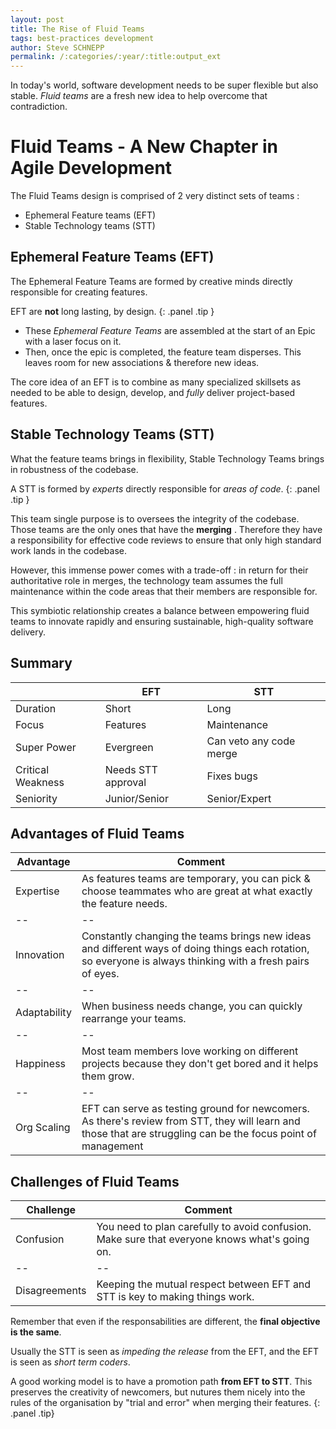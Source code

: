 ```yaml
---
layout: post
title: The Rise of Fluid Teams
tags: best-practices development
author: Steve SCHNEPP
permalink: /:categories/:year/:title:output_ext
---
```


In today's world, software development needs to be super flexible but also
stable.  *Fluid teams* are a fresh new idea to help overcome that
contradiction.

# Fluid Teams - A New Chapter in Agile Development

The Fluid Teams design is comprised of 2 very distinct sets of teams :

* Ephemeral Feature teams (EFT)
* Stable Technology teams (STT)

## Ephemeral Feature Teams (EFT)

The Ephemeral Feature Teams are formed by creative minds directly responsible
for creating features.

EFT are **not** long lasting, by design.
{: .panel .tip }

* These *Ephemeral Feature Teams* are assembled at the start of an Epic with a
  laser focus on it.
* Then, once the epic is completed, the feature team disperses. This leaves
  room for new associations & therefore new ideas.

The core idea of an EFT is to combine as many specialized skillsets as needed
to be able to design, develop, and *fully* deliver project-based features.

## Stable Technology Teams (STT)

What the feature teams brings in flexibility, Stable Technology Teams brings in
robustness of the codebase.

A STT is formed by *experts* directly responsible for *areas of code*.
{: .panel .tip }

This team single purpose is to oversees the integrity of the codebase.  Those
teams are the only ones that have the **merging** .  Therefore they have a
responsibility for effective code reviews to ensure that only high standard
work lands in the codebase.

However, this immense power comes with a trade-off : in return for their
authoritative role in merges, the technology team assumes the full maintenance
within the code areas that their members are responsible for.

This symbiotic relationship creates a balance between empowering fluid teams to
innovate rapidly and ensuring sustainable, high-quality software delivery.

## Summary

|  | EFT | STT
|--|--|--|
| Duration | Short | Long |
| Focus | Features | Maintenance |
| Super Power | Evergreen | Can veto any code merge |
| Critical Weakness | Needs STT approval | Fixes bugs |
| Seniority | Junior/Senior | Senior/Expert |

## Advantages of Fluid Teams

| Advantage | Comment
|--|--|
| Expertise  | As features teams are temporary, you can pick & choose teammates who are great at what exactly the feature needs.
|--|--|
| Innovation | Constantly changing the teams brings new ideas and different ways of doing things each rotation, so everyone is always thinking with a fresh pairs of eyes.
|--|--|
| Adaptability | When business needs change, you can quickly rearrange your teams.
|--|--|
| Happiness | Most team members love working on different projects because they don't get bored and it helps them grow.
|--|--|
| Org Scaling | EFT can serve as testing ground for newcomers. As there's review from STT, they will learn and those that are struggling can be the focus point of management

## Challenges of Fluid Teams

| Challenge | Comment
|--|--|
| Confusion | You need to plan carefully to avoid confusion. Make sure that everyone knows what's going on.
|--|--|
| Disagreements | Keeping the mutual respect between EFT and STT is key to making things work.

Remember that even if the responsabilities are different, the **final objective
is the same**.

Usually the STT is seen as *impeding the release* from the EFT, and the EFT is
seen as *short term coders*.

A good working model is to have a promotion path **from EFT to STT**. This
preserves the creativity of newcomers, but nutures them nicely into the rules
of the organisation by "trial and error" when merging their features.
{: .panel .tip}
